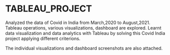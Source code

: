 # TABLEAU_PROJECT

Analyzed the data of Covid in India from March,2020 to August,2021. Tableau operations, various visualizations, dashboard are explored.
Learnt data visualization and data analytics with Tableau by solving this Covid India project applying different criterions.

The individual visualizations and dashboard screenshots are also attached.

